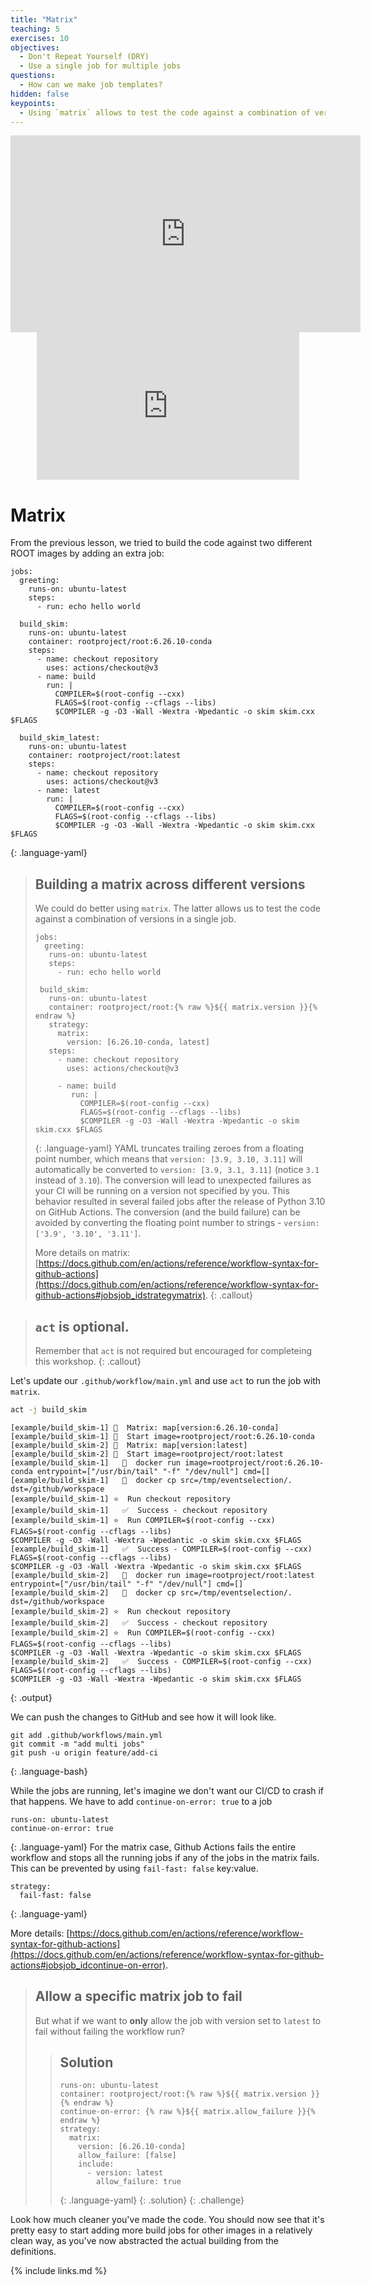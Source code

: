 ```yaml
---
title: "Matrix"
teaching: 5
exercises: 10
objectives:
  - Don't Repeat Yourself (DRY)
  - Use a single job for multiple jobs
questions:
  - How can we make job templates?
hidden: false
keypoints:
  - Using `matrix` allows to test the code against a combination of versions.
---
```


<center>
<iframe width="560" height="315" src="https://www.youtube.com/embed/o4vZf3Pr6rY" frameborder="0" allow="accelerometer; autoplay; clipboard-write; encrypted-media; gyroscope; picture-in-picture" allowfullscreen></iframe>
<iframe width="420" height="236" src="https://i.gifer.com/1TpS.gif" frameborder="0" allow="accelerometer; autoplay; encrypted-media; gyroscope; picture-in-picture" allowfullscreen></iframe>
</center>

# Matrix

From the previous lesson, we tried to build the code against two different ROOT images by adding an extra job:

~~~
jobs:
  greeting:
    runs-on: ubuntu-latest
    steps:
      - run: echo hello world

  build_skim:
    runs-on: ubuntu-latest
    container: rootproject/root:6.26.10-conda
    steps:
      - name: checkout repository
        uses: actions/checkout@v3
      - name: build
        run: |
          COMPILER=$(root-config --cxx)
          FLAGS=$(root-config --cflags --libs)
          $COMPILER -g -O3 -Wall -Wextra -Wpedantic -o skim skim.cxx $FLAGS

  build_skim_latest:
    runs-on: ubuntu-latest
    container: rootproject/root:latest
    steps:
      - name: checkout repository
        uses: actions/checkout@v3
      - name: latest
        run: |
          COMPILER=$(root-config --cxx)
          FLAGS=$(root-config --cflags --libs)
          $COMPILER -g -O3 -Wall -Wextra -Wpedantic -o skim skim.cxx $FLAGS
~~~
{: .language-yaml}

> ## Building a matrix across different versions
>
> We could do better using `matrix`. The latter allows us to test the code against a combination of versions in a single job.
>
> ~~~
> jobs:
>   greeting:
>    runs-on: ubuntu-latest
>    steps:
>      - run: echo hello world
>
>  build_skim:
>    runs-on: ubuntu-latest
>    container: rootproject/root:{% raw %}${{ matrix.version }}{% endraw %}
>    strategy:
>      matrix:
>        version: [6.26.10-conda, latest]
>    steps:
>      - name: checkout repository
>        uses: actions/checkout@v3
>
>      - name: build
>         run: |
>           COMPILER=$(root-config --cxx)
>           FLAGS=$(root-config --cflags --libs)
>           $COMPILER -g -O3 -Wall -Wextra -Wpedantic -o skim skim.cxx $FLAGS
> ~~~
> {: .language-yaml}
> YAML truncates trailing zeroes from a floating point number, which means that `version: [3.9, 3.10, 3.11]` will automatically
> be converted to `version: [3.9, 3.1, 3.11]` (notice `3.1` instead of `3.10`). The conversion will lead to unexpected failures
> as your CI will be running on a version not specified by you. This behavior resulted in several failed jobs after the release
> of Python 3.10 on GitHub Actions. The conversion (and the build failure) can be avoided by converting the floating point number
> to strings - `version: ['3.9', '3.10', '3.11']`.
>
> More details on matrix: [https://docs.github.com/en/actions/reference/workflow-syntax-for-github-actions](https://docs.github.com/en/actions/reference/workflow-syntax-for-github-actions#jobsjob_idstrategymatrix).
{: .callout}

>## `act` is optional.
>
> Remember that `act` is not required but encouraged for completeing this workshop.
{: .callout} 

Let's update our `.github/workflow/main.yml` and use `act` to run the job with `matrix`.
```bash
act -j build_skim
```

```
[example/build_skim-1] 🧪  Matrix: map[version:6.26.10-conda]
[example/build_skim-1] 🚀  Start image=rootproject/root:6.26.10-conda
[example/build_skim-2] 🧪  Matrix: map[version:latest]
[example/build_skim-2] 🚀  Start image=rootproject/root:latest
[example/build_skim-1]   🐳  docker run image=rootproject/root:6.26.10-conda entrypoint=["/usr/bin/tail" "-f" "/dev/null"] cmd=[]
[example/build_skim-1]   🐳  docker cp src=/tmp/eventselection/. dst=/github/workspace
[example/build_skim-1] ⭐  Run checkout repository
[example/build_skim-1]   ✅  Success - checkout repository
[example/build_skim-1] ⭐  Run COMPILER=$(root-config --cxx)
FLAGS=$(root-config --cflags --libs)
$COMPILER -g -O3 -Wall -Wextra -Wpedantic -o skim skim.cxx $FLAGS
[example/build_skim-1]   ✅  Success - COMPILER=$(root-config --cxx)
FLAGS=$(root-config --cflags --libs)
$COMPILER -g -O3 -Wall -Wextra -Wpedantic -o skim skim.cxx $FLAGS
[example/build_skim-2]   🐳  docker run image=rootproject/root:latest entrypoint=["/usr/bin/tail" "-f" "/dev/null"] cmd=[]
[example/build_skim-2]   🐳  docker cp src=/tmp/eventselection/. dst=/github/workspace
[example/build_skim-2] ⭐  Run checkout repository
[example/build_skim-2]   ✅  Success - checkout repository
[example/build_skim-2] ⭐  Run COMPILER=$(root-config --cxx)
FLAGS=$(root-config --cflags --libs)
$COMPILER -g -O3 -Wall -Wextra -Wpedantic -o skim skim.cxx $FLAGS
[example/build_skim-2]   ✅  Success - COMPILER=$(root-config --cxx)
FLAGS=$(root-config --cflags --libs)
$COMPILER -g -O3 -Wall -Wextra -Wpedantic -o skim skim.cxx $FLAGS
```
{: .output}

We can push the changes to GitHub and see how it will look like.
~~~
git add .github/workflows/main.yml
git commit -m "add multi jobs"
git push -u origin feature/add-ci
~~~
{: .language-bash}

While the jobs are running, let's imagine we don't want our CI/CD to crash if that happens. We have to add `continue-on-error: true` to a job
~~~
runs-on: ubuntu-latest
continue-on-error: true
~~~
{: .language-yaml}
For the matrix case, Github Actions fails the entire workflow and stops all the running jobs if any of the jobs in the matrix fails. This can be prevented by using `fail-fast: false` key:value.
~~~
strategy:
  fail-fast: false
~~~
{: .language-yaml}

More details: [https://docs.github.com/en/actions/reference/workflow-syntax-for-github-actions](https://docs.github.com/en/actions/reference/workflow-syntax-for-github-actions#jobsjob_idcontinue-on-error).

> ## Allow a specific matrix job to fail
> But what if we want to **only** allow the job with version set to `latest` to fail without failing the workflow run?
>
> > ## Solution
> >
> > ~~~
> > runs-on: ubuntu-latest
> > container: rootproject/root:{% raw %}${{ matrix.version }}{% endraw %}
> > continue-on-error: {% raw %}${{ matrix.allow_failure }}{% endraw %}
> > strategy:
> >   matrix:
> >     version: [6.26.10-conda]
> >     allow_failure: [false]
> >     include:
> >       - version: latest
> >         allow_failure: true
> > ~~~
> > {: .language-yaml}
> {: .solution}
{: .challenge}


Look how much cleaner you've made the code. You should now see that it's pretty easy to start adding more build jobs for other images in a relatively clean way, as you've now abstracted the actual building from the definitions.

{% include links.md %}
